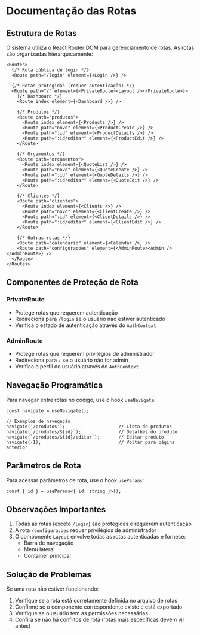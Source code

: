 # Documentação das Rotas

## Estrutura de Rotas

O sistema utiliza o React Router DOM para gerenciamento de rotas. As rotas são organizadas hierarquicamente:

```tsx
<Routes>
  {/* Rota pública de login */}
  <Route path="/login" element={<Login />} />

  {/* Rotas protegidas (requer autenticação) */}
  <Route path="/" element={<PrivateRoute><Layout /></PrivateRoute>}>
    {/* Dashboard */}
    <Route index element={<Dashboard />} />

    {/* Produtos */}
    <Route path="produtos">
      <Route index element={<Products />} />
      <Route path="novo" element={<ProductCreate />} />
      <Route path=":id" element={<ProductDetails />} />
      <Route path=":id/editar" element={<ProductEdit />} />
    </Route>

    {/* Orçamentos */}
    <Route path="orcamentos">
      <Route index element={<QuoteList />} />
      <Route path="novo" element={<QuoteCreate />} />
      <Route path=":id" element={<QuoteDetails />} />
      <Route path=":id/editar" element={<QuoteEdit />} />
    </Route>

    {/* Clientes */}
    <Route path="clientes">
      <Route index element={<Clients />} />
      <Route path="novo" element={<ClientCreate />} />
      <Route path=":id" element={<ClientDetails />} />
      <Route path=":id/editar" element={<ClientEdit />} />
    </Route>

    {/* Outras rotas */}
    <Route path="calendario" element={<Calendar />} />
    <Route path="configuracoes" element={<AdminRoute><Admin /></AdminRoute>} />
  </Route>
</Routes>
```

## Componentes de Proteção de Rota

### PrivateRoute
- Protege rotas que requerem autenticação
- Redireciona para `/login` se o usuário não estiver autenticado
- Verifica o estado de autenticação através do `AuthContext`

### AdminRoute
- Protege rotas que requerem privilégios de administrador
- Redireciona para `/` se o usuário não for admin
- Verifica o perfil do usuário através do `AuthContext`

## Navegação Programática

Para navegar entre rotas no código, use o hook `useNavigate`:

```tsx
const navigate = useNavigate();

// Exemplos de navegação
navigate('/produtos');                    // Lista de produtos
navigate(`/produtos/${id}`);              // Detalhes do produto
navigate(`/produtos/${id}/editar`);       // Editar produto
navigate(-1);                             // Voltar para página anterior
```

## Parâmetros de Rota

Para acessar parâmetros de rota, use o hook `useParams`:

```tsx
const { id } = useParams<{ id: string }>();
```

## Observações Importantes

1. Todas as rotas (exceto `/login`) são protegidas e requerem autenticação
2. A rota `/configuracoes` requer privilégios de administrador
3. O componente `Layout` envolve todas as rotas autenticadas e fornece:
   - Barra de navegação
   - Menu lateral
   - Container principal

## Solução de Problemas

Se uma rota não estiver funcionando:

1. Verifique se a rota está corretamente definida no arquivo de rotas
2. Confirme se o componente correspondente existe e está exportado
3. Verifique se o usuário tem as permissões necessárias
4. Confira se não há conflitos de rota (rotas mais específicas devem vir antes)
